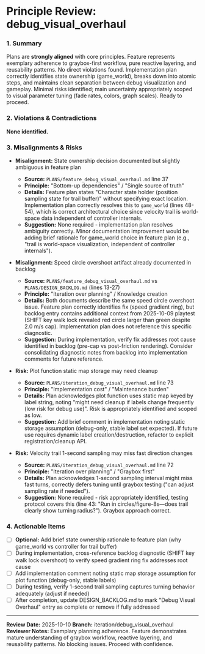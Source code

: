 # Principle Review: debug_visual_overhaul

### 1. Summary

Plans are **strongly aligned** with core principles. Feature represents exemplary adherence to graybox-first workflow, pure reactive layering, and reusability patterns. No direct violations found. Implementation plan correctly identifies state ownership (game_world), breaks down into atomic steps, and maintains clean separation between debug visualization and gameplay. Minimal risks identified; main uncertainty appropriately scoped to visual parameter tuning (fade rates, colors, graph scales). Ready to proceed.

### 2. Violations & Contradictions

**None identified.**

### 3. Misalignments & Risks

- **Misalignment:** State ownership decision documented but slightly ambiguous in feature plan
  - **Source:** `PLANS/feature_debug_visual_overhaul.md` line 37
  - **Principle:** "Bottom-up dependencies" / "Single source of truth"
  - **Details:** Feature plan states "Character state holder (position sampling state for trail buffer)" without specifying exact location. Implementation plan correctly resolves this to `game_world` (lines 48-54), which is correct architectural choice since velocity trail is world-space data independent of controller internals.
  - **Suggestion:** None required - implementation plan resolves ambiguity correctly. Minor documentation improvement would be adding brief rationale for game_world choice in feature plan (e.g., "trail is world-space visualization, independent of controller internals").

- **Misalignment:** Speed circle overshoot artifact already documented in backlog
  - **Source:** `PLANS/feature_debug_visual_overhaul.md` vs `PLANS/DESIGN_BACKLOG.md` (lines 13-27)
  - **Principle:** "Iteration over planning" / Knowledge creation
  - **Details:** Both documents describe the same speed circle overshoot issue. Feature plan correctly identifies fix (speed gradient ring), but backlog entry contains additional context from 2025-10-09 playtest (SHIFT key walk lock revealed red circle larger than green despite 2.0 m/s cap). Implementation plan does not reference this specific diagnostic.
  - **Suggestion:** During implementation, verify fix addresses root cause identified in backlog (pre-cap vs post-friction rendering). Consider consolidating diagnostic notes from backlog into implementation comments for future reference.

- **Risk:** Plot function static map storage may need cleanup
  - **Source:** `PLANS/iteration_debug_visual_overhaul.md` line 73
  - **Principle:** "Implementation cost" / "Maintenance burden"
  - **Details:** Plan acknowledges plot function uses static map keyed by label string, noting "might need cleanup if labels change frequently (low risk for debug use)". Risk is appropriately identified and scoped as low.
  - **Suggestion:** Add brief comment in implementation noting static storage assumption (debug-only, stable label set expected). If future use requires dynamic label creation/destruction, refactor to explicit registration/cleanup API.

- **Risk:** Velocity trail 1-second sampling may miss fast direction changes
  - **Source:** `PLANS/iteration_debug_visual_overhaul.md` line 72
  - **Principle:** "Iteration over planning" / "Graybox first"
  - **Details:** Plan acknowledges 1-second sampling interval might miss fast turns, correctly defers tuning until graybox testing ("can adjust sampling rate if needed").
  - **Suggestion:** None required - risk appropriately identified, testing protocol covers this (line 43: "Run in circles/figure-8s—does trail clearly show turning radius?"). Graybox approach correct.

### 4. Actionable Items

- [ ] **Optional:** Add brief state ownership rationale to feature plan (why game_world vs controller for trail buffer)
- [ ] During implementation, cross-reference backlog diagnostic (SHIFT key walk lock overshoot) to verify speed gradient ring fix addresses root cause
- [ ] Add implementation comment noting static map storage assumption for plot function (debug-only, stable labels)
- [ ] During testing, verify 1-second trail sampling captures turning behavior adequately (adjust if needed)
- [ ] After completion, update DESIGN_BACKLOG.md to mark "Debug Visual Overhaul" entry as complete or remove if fully addressed

---

**Review Date:** 2025-10-10
**Branch:** iteration/debug_visual_overhaul
**Reviewer Notes:** Exemplary planning adherence. Feature demonstrates mature understanding of graybox workflow, reactive layering, and reusability patterns. No blocking issues. Proceed with confidence.
